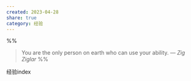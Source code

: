 ```yaml
---
created: 2023-04-28
share: true
category: 经验
---
```


%%
> You are the only person on earth who can use your ability.
> — <cite>Zig Ziglar</cite>
%%

经验index
